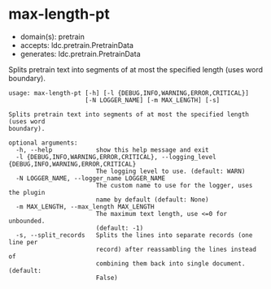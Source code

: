# max-length-pt

* domain(s): pretrain
* accepts: ldc.pretrain.PretrainData
* generates: ldc.pretrain.PretrainData

Splits pretrain text into segments of at most the specified length (uses word boundary).

```
usage: max-length-pt [-h] [-l {DEBUG,INFO,WARNING,ERROR,CRITICAL}]
                     [-N LOGGER_NAME] [-m MAX_LENGTH] [-s]

Splits pretrain text into segments of at most the specified length (uses word
boundary).

optional arguments:
  -h, --help            show this help message and exit
  -l {DEBUG,INFO,WARNING,ERROR,CRITICAL}, --logging_level {DEBUG,INFO,WARNING,ERROR,CRITICAL}
                        The logging level to use. (default: WARN)
  -N LOGGER_NAME, --logger_name LOGGER_NAME
                        The custom name to use for the logger, uses the plugin
                        name by default (default: None)
  -m MAX_LENGTH, --max_length MAX_LENGTH
                        The maximum text length, use <=0 for unbounded.
                        (default: -1)
  -s, --split_records   Splits the lines into separate records (one line per
                        record) after reassambling the lines instead of
                        combining them back into single document. (default:
                        False)
```
